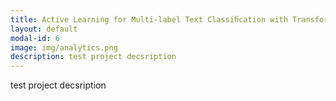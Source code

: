 ```yaml
---
title: Active Learning for Multi-label Text Classiﬁcation with Transformers
layout: default
modal-id: 6
image: img/analytics.png
description: test project decsription
---
```

test project decsription